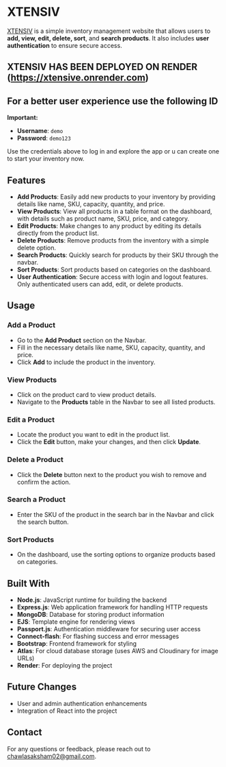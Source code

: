 # XTENSIV

[XTENSIV](https://xtensive.onrender.com) is a simple inventory management website that allows users to **add, view, edit, delete, sort**, and **search products**. It also includes **user authentication** to ensure secure access.

## XTENSIV HAS BEEN DEPLOYED ON RENDER (https://xtensive.onrender.com)

## For a better user experience use the following ID 



**Important:**

- **Username**: `demo`
- **Password**: `demo123`

Use the credentials above to log in and explore the app or u can create one to start your inventory now.


## Features

- **Add Products**: Easily add new products to your inventory by providing details like name, SKU, capacity, quantity, and price.
- **View Products**: View all products in a table format on the dashboard, with details such as product name, SKU, price, and category.
- **Edit Products**: Make changes to any product by editing its details directly from the product list.
- **Delete Products**: Remove products from the inventory with a simple delete option.
- **Search Products**: Quickly search for products by their SKU through the navbar.
- **Sort Products**: Sort products based on categories on the dashboard.
- **User Authentication**: Secure access with login and logout features. Only authenticated users can add, edit, or delete products.

## Usage

### Add a Product

- Go to the **Add Product** section on the Navbar.
- Fill in the necessary details like name, SKU, capacity, quantity, and price.
- Click **Add** to include the product in the inventory.

### View Products

- Click on the product card to view product details.
- Navigate to the **Products** table in the Navbar to see all listed products.

### Edit a Product

- Locate the product you want to edit in the product list.
- Click the **Edit** button, make your changes, and then click **Update**.

### Delete a Product

- Click the **Delete** button next to the product you wish to remove and confirm the action.

### Search a Product

- Enter the SKU of the product in the search bar in the Navbar and click the search button.

### Sort Products

- On the dashboard, use the sorting options to organize products based on categories.

## Built With

- **Node.js**: JavaScript runtime for building the backend
- **Express.js**: Web application framework for handling HTTP requests
- **MongoDB**: Database for storing product information
- **EJS**: Template engine for rendering views
- **Passport.js**: Authentication middleware for securing user access
- **Connect-flash**: For flashing success and error messages
- **Bootstrap**: Frontend framework for styling
- **Atlas**: For cloud database storage (uses AWS and Cloudinary for image URLs)
- **Render**: For deploying the project

## Future Changes

- User and admin authentication enhancements
- Integration of React into the project

## Contact

For any questions or feedback, please reach out to [chawlasaksham02@gmail.com](mailto:chawlasaksham02@gmail.com).
